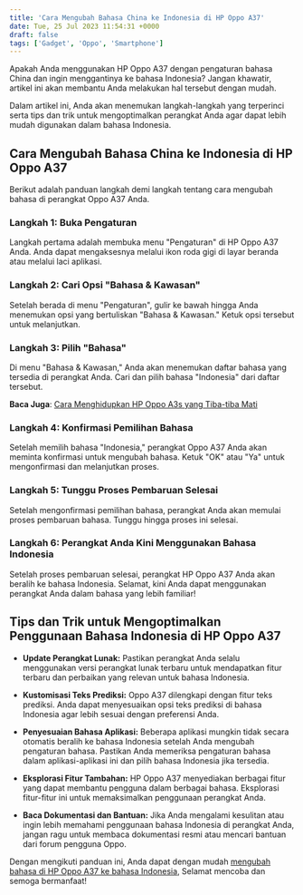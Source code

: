 ```yaml
---
title: 'Cara Mengubah Bahasa China ke Indonesia di HP Oppo A37'
date: Tue, 25 Jul 2023 11:54:31 +0000
draft: false
tags: ['Gadget', 'Oppo', 'Smartphone']
---
```


Apakah Anda menggunakan HP Oppo A37 dengan pengaturan bahasa China dan ingin menggantinya ke bahasa Indonesia? Jangan khawatir, artikel ini akan membantu Anda melakukan hal tersebut dengan mudah.

Dalam artikel ini, Anda akan menemukan langkah-langkah yang terperinci serta tips dan trik untuk mengoptimalkan perangkat Anda agar dapat lebih mudah digunakan dalam bahasa Indonesia.

**Cara Mengubah Bahasa China ke Indonesia di HP Oppo A37**
----------------------------------------------------------

Berikut adalah panduan langkah demi langkah tentang cara mengubah bahasa di perangkat Oppo A37 Anda.

### Langkah 1: Buka Pengaturan

Langkah pertama adalah membuka menu "Pengaturan" di HP Oppo A37 Anda. Anda dapat mengaksesnya melalui ikon roda gigi di layar beranda atau melalui laci aplikasi.

### Langkah 2: Cari Opsi "Bahasa & Kawasan"

Setelah berada di menu "Pengaturan", gulir ke bawah hingga Anda menemukan opsi yang bertuliskan "Bahasa & Kawasan." Ketuk opsi tersebut untuk melanjutkan.

### Langkah 3: Pilih "Bahasa"

Di menu "Bahasa & Kawasan," Anda akan menemukan daftar bahasa yang tersedia di perangkat Anda. Cari dan pilih bahasa "Indonesia" dari daftar tersebut.

**Baca Juga**: [Cara Menghidupkan HP Oppo A3s yang Tiba-tiba Mati](https://blog.ajiekusumadhany.com/cara-menghidupkan-hp-oppo-a3s-yang-tiba-tiba-mati/)

### Langkah 4: Konfirmasi Pemilihan Bahasa

Setelah memilih bahasa "Indonesia," perangkat Oppo A37 Anda akan meminta konfirmasi untuk mengubah bahasa. Ketuk "OK" atau "Ya" untuk mengonfirmasi dan melanjutkan proses.

### Langkah 5: Tunggu Proses Pembaruan Selesai

Setelah mengonfirmasi pemilihan bahasa, perangkat Anda akan memulai proses pembaruan bahasa. Tunggu hingga proses ini selesai.

### Langkah 6: Perangkat Anda Kini Menggunakan Bahasa Indonesia

Setelah proses pembaruan selesai, perangkat HP Oppo A37 Anda akan beralih ke bahasa Indonesia. Selamat, kini Anda dapat menggunakan perangkat Anda dalam bahasa yang lebih familiar!

**Tips dan Trik untuk Mengoptimalkan Penggunaan Bahasa Indonesia di HP Oppo A37**
---------------------------------------------------------------------------------

*   **Update Perangkat Lunak:** Pastikan perangkat Anda selalu menggunakan versi perangkat lunak terbaru untuk mendapatkan fitur terbaru dan perbaikan yang relevan untuk bahasa Indonesia.
    
*   **Kustomisasi Teks Prediksi:** Oppo A37 dilengkapi dengan fitur teks prediksi. Anda dapat menyesuaikan opsi teks prediksi di bahasa Indonesia agar lebih sesuai dengan preferensi Anda.
    
*   **Penyesuaian Bahasa Aplikasi:** Beberapa aplikasi mungkin tidak secara otomatis beralih ke bahasa Indonesia setelah Anda mengubah pengaturan bahasa. Pastikan Anda memeriksa pengaturan bahasa dalam aplikasi-aplikasi ini dan pilih bahasa Indonesia jika tersedia.
    
*   **Eksplorasi Fitur Tambahan:** HP Oppo A37 menyediakan berbagai fitur yang dapat membantu pengguna dalam berbagai bahasa. Eksplorasi fitur-fitur ini untuk memaksimalkan penggunaan perangkat Anda.
    
*   **Baca Dokumentasi dan Bantuan:** Jika Anda mengalami kesulitan atau ingin lebih memahami penggunaan bahasa Indonesia di perangkat Anda, jangan ragu untuk membaca dokumentasi resmi atau mencari bantuan dari forum pengguna Oppo.
    

Dengan mengikuti panduan ini, Anda dapat dengan mudah [mengubah bahasa di HP Oppo A37 ke bahasa Indonesia](https://blog.ajiekusumadhany.com/cara-mengubah-bahasa-china-ke-indonesia-di-hp-oppo-a37), Selamat mencoba dan semoga bermanfaat!